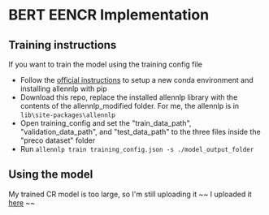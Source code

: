 # BERT EENCR Implementation

## Training instructions
If you want to train the model using the training config file
- Follow the [official instructions](https://github.com/allenai/allennlp) to setup a new conda environment and installing allennlp with pip
- Download this repo, replace the installed allennlp library with the contents of the allennlp_modified folder. For me, the allennlp is in ```lib\site-packages\allennlp```
- Open training_config and set the   "train_data_path",  "validation_data_path", and "test_data_path" to the three files inside the "preco dataset" folder
- Run ```allennlp train training_config.json -s ./model_output_folder```

## Using the model
My trained CR model is too large, so I'm still uploading it ~~ I uploaded it [here]() ~~
